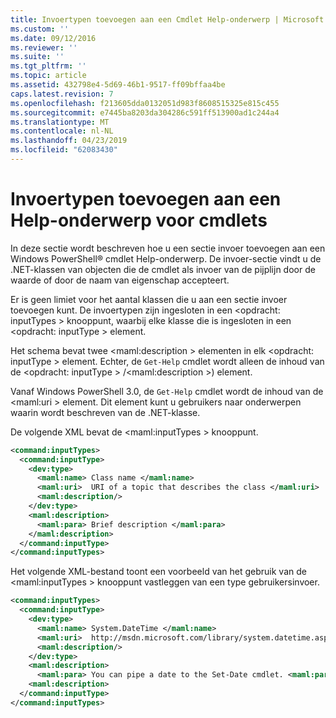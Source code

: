 ```yaml
---
title: Invoertypen toevoegen aan een Cmdlet Help-onderwerp | Microsoft Docs
ms.custom: ''
ms.date: 09/12/2016
ms.reviewer: ''
ms.suite: ''
ms.tgt_pltfrm: ''
ms.topic: article
ms.assetid: 432798e4-5d69-46b1-9517-ff09bffaa4be
caps.latest.revision: 7
ms.openlocfilehash: f213605dda0132051d983f8608515325e815c455
ms.sourcegitcommit: e7445ba8203da304286c591ff513900ad1c244a4
ms.translationtype: MT
ms.contentlocale: nl-NL
ms.lasthandoff: 04/23/2019
ms.locfileid: "62083430"
---
```

# <a name="how-to-add-input-types-to-a-cmdlet-help-topic"></a>Invoertypen toevoegen aan een Help-onderwerp voor cmdlets

In deze sectie wordt beschreven hoe u een sectie invoer toevoegen aan een Windows PowerShell® cmdlet Help-onderwerp. De invoer-sectie vindt u de .NET-klassen van objecten die de cmdlet als invoer van de pijplijn door de waarde of door de naam van eigenschap accepteert.

Er is geen limiet voor het aantal klassen die u aan een sectie invoer toevoegen kunt. De invoertypen zijn ingesloten in een \<opdracht: inputTypes > knooppunt, waarbij elke klasse die is ingesloten in een \<opdracht: inputType > element.

Het schema bevat twee \<maml:description > elementen in elk \<opdracht: inputType > element. Echter, de `Get-Help` cmdlet wordt alleen de inhoud van de \<opdracht: inputType > /\<maml:description >) element.

Vanaf Windows PowerShell 3.0, de `Get-Help` cmdlet wordt de inhoud van de \<maml:uri > element. Dit element kunt u gebruikers naar onderwerpen waarin wordt beschreven van de .NET-klasse.

De volgende XML bevat de \<maml:inputTypes > knooppunt.

```xml
<command:inputTypes>
  <command:inputType>
    <dev:type>
      <maml:name> Class name </maml:name>
      <maml:uri>  URI of a topic that describes the class </maml:uri>
      <maml:description/>
    </dev:type>
    <maml:description>
      <maml:para> Brief description </maml:para>
    </maml:description>
  </command:inputType>
</command:inputTypes>
```

Het volgende XML-bestand toont een voorbeeld van het gebruik van de \<maml:inputTypes > knooppunt vastleggen van een type gebruikersinvoer.

```xml
<command:inputTypes>
  <command:inputType>
    <dev:type>
      <maml:name> System.DateTime </maml:name>
      <maml:uri>  http://msdn.microsoft.com/library/system.datetime.aspx </maml:uri>
      <maml:description/>
    </dev:type>
    <maml:description>
      <maml:para> You can pipe a date to the Set-Date cmdlet. <maml:para>
    <maml:description>
  </command:inputType>
</command:inputTypes>
```